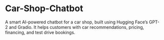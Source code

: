 # Car-Shop-Chatbot
A smart AI-powered chatbot for a car shop, built using Hugging Face’s GPT-2 and Gradio. It helps customers with car recommendations, pricing, financing, and test drive bookings. 
